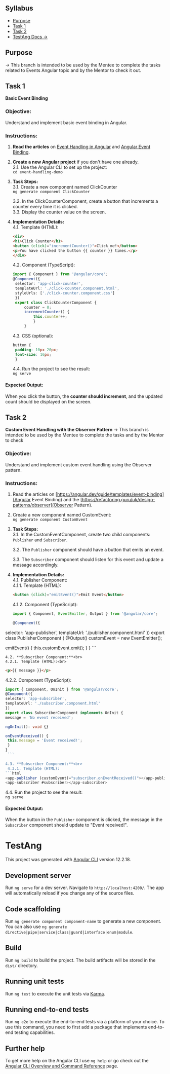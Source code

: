 
## Syllabus

- [Purpose](#purpose)
- [Task 1](#task1)
- [Task 2](#task2)
- [TestAng Docs ->](#testang)


## Purpose
-> This branch is intended to be used by the Mentee to complete the tasks related to Events Angular topic and by the Mentor to check it out.

## Task 1
**Basic Event Binding**

### Objective: 
Understand and implement basic event binding in Angular.

### Instructions:
1. **Read the articles** on [Event Handling in Angular](https://medium.com/@theriyasharma24/event-handling-in-angular-a5854a61b4a5) and [Angular Event Binding](https://angular.dev/guide/templates/event-binding).

2. **Create a new Angular project** if you don't have one already.<br>
   2.1. Use the Angular CLI to set up the project:<br>
   `cd event-handling-demo`

3. **Task Steps:**<br>
   3.1. Create a new component named ClickCounter<br>
   `ng generate component ClickCounter`

   3.2. In the ClickCounterComponent, create a button that increments a counter every time it is clicked.<br>
   3.3. Display the counter value on the screen.
4. **Implementation Details:**<br>
   4.1. Template (HTML):
   ```html
   <div>
   <h1>Click Counter</h1>
   <button (click)="incrementCounter()">Click me!</button>
   <p>You have clicked the button {{ counter }} times.</p>
   </div>
   ```


   4.2. Component (TypeScript):
   ```ts
   import { Component } from '@angular/core';
   @Component({
    selector: 'app-click-counter',
    templateUrl: './click-counter.component.html',
    styleUrls: ['./click-counter.component.css']
    })
    export class ClickCounterComponent {
        counter = 0;
        incrementCounter() {
            this.counter++;
            }
        }
    ```
       

    4.3. CSS (optional):
   ```css
   button {
    padding: 10px 20px;
    font-size: 16px;
    }
    ```

    4.4. Run the project to see the result:<br>
   `ng serve`

#### **Expected Output**:
When you click the button, the **counter should increment**, and the updated count should be displayed on the screen.


## Task 2
**Custom Event Handling with the Observer Pattern**
-> This branch is intended to be used by the Mentee to complete the tasks and by the Mentor to check

### Objective: 
Understand and implement custom event handling using the Observer pattern.

### Instructions:
1. Read the articles on [https://angular.dev/guide/templates/event-binding](Angular Event Binding) and the [https://refactoring.guru/uk/design-patterns/observer](Observer Pattern).

2. Create a new component named CustomEvent:<br>
   `ng generate component CustomEvent`

3. **Task Steps:**<br>
   3.1. In the CustomEventComponent, create two child components: `Publisher` and `Subscriber`.

   3.2. The `Publisher` component should have a button that emits an event.

   3.3. The `Subscriber` component should listen for this event and update a message accordingly.

4. **Implementation Details:**<br>
   4.1. Publisher Component:<br>
   4.1.1. Template (HTML):
   ```html
   <button (click)="emitEvent()">Emit Event</button>
   ```

   4.1.2. Component (TypeScript):
   ```ts
   import { Component, EventEmitter, Output } from '@angular/core';
   
   @Component({
  selector: 'app-publisher',
  templateUrl: './publisher.component.html'
  })
  export class PublisherComponent {
  @Output() customEvent = new EventEmitter<void>();

  emitEvent() {
    this.customEvent.emit();
    }
  }
    ```
    
    4.2. **Subscriber Component:**<br>
    4.2.1. Template (HTML):<br>
   ```html
   <p>{{ message }}</p>
   ```

   4.2.2. Component (TypeScript):
   ```ts
   import { Component, OnInit } from '@angular/core';
   @Component({
  selector: 'app-subscriber',
  templateUrl: './subscriber.component.html'
  })
  export class SubscriberComponent implements OnInit {
  message = 'No event received';

  ngOnInit(): void {}

  onEventReceived() {
    this.message = 'Event received!';
    }
  }
    ```

  4.3. **Subscriber Component:**<br>
    4.3.1. Template (HTML):
   ```html
   <app-publisher (customEvent)="subscriber.onEventReceived()"></app-publisher>
   <app-subscriber #subscriber></app-subscriber>
   ```

   4.4. Run the project to see the result:<br>
   `ng serve`

#### Expected Output:
When the button in the `Publisher` component is clicked, the message in the `Subscriber` component should update to "Event received!".


# TestAng

This project was generated with [Angular CLI](https://github.com/angular/angular-cli) version 12.2.18.

## Development server

Run `ng serve` for a dev server. Navigate to `http://localhost:4200/`. The app will automatically reload if you change any of the source files.

## Code scaffolding

Run `ng generate component component-name` to generate a new component. You can also use `ng generate directive|pipe|service|class|guard|interface|enum|module`.

## Build

Run `ng build` to build the project. The build artifacts will be stored in the `dist/` directory.

## Running unit tests

Run `ng test` to execute the unit tests via [Karma](https://karma-runner.github.io).

## Running end-to-end tests

Run `ng e2e` to execute the end-to-end tests via a platform of your choice. To use this command, you need to first add a package that implements end-to-end testing capabilities.

## Further help

To get more help on the Angular CLI use `ng help` or go check out the [Angular CLI Overview and Command Reference](https://angular.io/cli) page.
